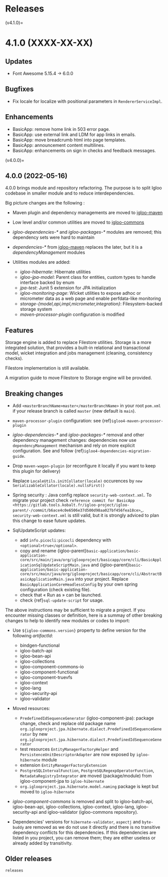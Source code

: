 # Releases

(v4.1.0)=

# 4.1.0 (XXXX-XX-XX)

## Updates

* Font Awesome 5.15.4 -> 6.0.0

## Bugfixes

* Fix locale for localize with positional parameters in `RendererServiceImpl`.

## Enhancements

* BasicApp: remove home link in 503 error page.
* BasicApp: use external link and LDM for app links in emails.
* BasicApp: move breadcrumb html into page templates.
* BasicApp: announcement content multilines.
* BasicApp: enhancements on sign in checks and feedback messages.

(v4.0.0)=

## 4.0.0 (2022-05-16)

4.0.0 brings module and repository refactoring. The purpose is to split Igloo codebase in smaller module and to reduce interdependencies.

Big picture changes are the following :

* Maven plugin and dependency managements are moved to [igloo-maven](https://github.com/igloo-project/igloo-maven/)
* Low level and/or common utilities are moved to [igloo-commons](https://github.com/igloo-project/igloo-commons/)
* *igloo-dependencies-\** and *igloo-packages-\** modules are removed; this dependency sets were hard to maintain
* *dependencies-\** from [igloo-maven](https://github.com/igloo-project/igloo-maven/) replaces the later, but it is a *dependencyManagement* modules
* Utilities modules are added:

  * *igloo-hibernate*: Hibernate utilities
  * *igloo-jpa-model*: Parent class for entities, custom types to handle interface backed by enum
  * *jpa-test*: Junit 5 extension for JPA initialization
  * *igloo-monitoring-page*: Wicket utilities to expose adhoc or micrometer data as a web page and enable perfdata-like monitoring
  * *storage-{model,api,impl,micrometer,integration}*: Filesystem-backed storage system
  * *maven-processor-plugin* configuration is modified

## Features

Storage engine is added to replace Filestore utilities. Storage is a more integrated solution, that provides a built-in relational and transactional model, wicket integration and jobs management (cleaning, consistency checks).

Filestore implementation is still available.

A migration guide to move Filestore to Storage engine will be provided.

## Breaking changes

* Add `<masterBranchName>master</masterBranchName>` in your root `pom.xml` if your release branch is called `master` (new default is `main`).

* `maven-processor-plugin` configuration: see {ref}`igloo4-maven-processor-plugin`

* *igloo-dependencies-\** and *igloo-packages-\** removal and other dependency management changes: dependencies now use `dependencyManagement` mechanism and rely on more explicit configuration. See and follow {ref}`igloo4-dependencies-migration-guide`.

* Drop `maven-wagon-plugin` (or reconfigure it locally if you want to keep this plugin for delivery)

* Replace `LocaleUtils.initCollator(locale)` occurences by `new SerializableCollator(locale).nullsFirst()`

* Spring security : Java config replace `security-web-context.xml`.  To migrate your project check `reference commit for BasicApp <https://gitlab.tools.kobalt.fr/igloo-project/igloo-parent/-/commit/b6ace4c0e6506e37d500d98aa027bf456fea18ce>`_. `security-web-context.xml` is still valid, but it is strongly adviced to plan this change to ease future updates.

* SqlUpdateScript updates:

  * add `info.picocli:picocli` dependency with `<optional>true</optional>`.
  * copy and rename {igloo-parent}`basic-application/basic-application-core/src/main/java/org/iglooproject/basicapp/core/cli/BasicApplicationSqlUpdateScriptMain.java` and {igloo-parent}`basic-application/basic-application-core/src/main/java/org/iglooproject/basicapp/core/cli/AbstractBasicApplicationMain.java` into your project. Replace `BasicApplicationCoreHeadlessConfig` by your own spring configuration (check existing file).
  * check that « Run as » can be launched.
  * check {ref}`sql-update-script` for usage.

The above instructions may be sufficient to migrate a project. If you encounter missing classes or definition, here is a summay of other breaking changes to help to identify new modules or codes to import:

* Use `${igloo-commons.version}` property to define version for the following *artifactId*:

  * bindgen-functional
  * igloo-batch-api
  * igloo-bean-api
  * igloo-collections
  * igloo-component-commons-io
  * igloo-component-functional
  * igloo-component-truevfs
  * igloo-context
  * igloo-lang
  * igloo-security-api
  * igloo-validator

* Moved resources:

  * `PredefinedIdSequenceGenerator` (igloo-component-jpa): package change, check and replace old package name `org.iglooproject.jpa.hibernate.dialect.PredefinedIdSequenceGenerator` by new `org.iglooproject.jpa.hibernate.dialect.PredefinedIdSequenceGenerator`
  * test resources `EntityManagerFactoryHelper` and `PersistenceUnitDescriptorAdapter` are now exposed by `igloo-hibernate` module
  * extension `EntityManagerFactoryExtension` 
  * `PostgreSQLIntervalFunction`, `PostgreSQLRegexpOperatorFunction`, `MetadataRegistryIntegrator` are moved (package/module) from igloo-component-jpa to `igloo-hibernate`
  * `org.iglooproject.jpa.hibernate.model.naming` package is kept but moved to `igloo-hibernate`

* *igloo-component-commons* is removed and split to igloo-batch-api, igloo-bean-api, igloo-collections, igloo-context, igloo-lang, igloo-security-api and igloo-validator (igloo-commons repository).

* Dependencies' versions for `hibernate-validator`, `aspectj` and `byte-buddy` are removed as we do not use it directly and there is no transitive dependency conflicts for this dependencies. If this dependencies are listed in you project, you can remove them; they are either useless or already added by transitivity.

## Older releases

```{toctree}
releases
```